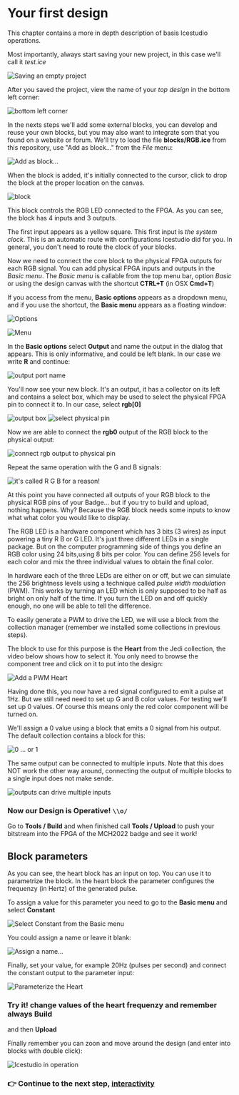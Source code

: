 # Your first design

This chapter contains a more in depth description of basis Icestudio
operations.

Most importantly, always start saving your new project, in this case we'll call
it *test.ice*

![Saving an empty project](assets/03_your_first_design/01.png)

After you saved the project, view the name of your *top design* in the bottom
left corner:

![bottom left corner](assets/03_your_first_design/02.png)

In the nexts steps we'll add some external blocks, you can develop and reuse
your own blocks, but you may also want to integrate som that you found on a
website or forum. We'll try to load the file **blocks/RGB.ice** from this
repository, use "Add as block..." from the *File* menu:

![Add as block...](assets/03_your_first_design/03.png)

When the block is added, it's initially connected to the cursor, click to drop
the block at the proper location on the canvas.

![block](assets/03_your_first_design/04.png)

This block controls the RGB LED connected to the FPGA. As you can see, the block
has 4 inputs and 3 outputs.

The first input appears as a yellow square. This first input is *the system
clock*. This is an automatic route with configurations Icestudio did for you.
In general, you don't need to route the clock of your blocks.

Now we need to connect the core block to the physical FPGA outputs for each RGB
signal. You can add physical FPGA inputs and outputs in the *Basic
menu*.  The *Basic menu* is callable from the top menu bar, option *Basic* or
using the design canvas with the shortcut **CTRL+T** (in OSX **Cmd+T**)

If you access from the menu, **Basic options** appears as a dropdown menu, and
if you use the shortcut, the **Basic menu** appears as a floating window:


![Options](assets/03_your_first_design/05b.png)

![Menu](assets/03_your_first_design/14.png)


In the **Basic options** select **Output** and name the output in the dialog
that appears. This is only informative, and could be left blank. In our case we
write **R** and continue:

![output port name](assets/03_your_first_design/06.png)

You'll now see your new block. It's an output, it has a collector on its left and contains a select box, which may be used to select the physical FPGA pin to connect it to. In our case, select **rgb[0]**

![output box](assets/03_your_first_design/07.png)
![select physical pin](assets/03_your_first_design/08.png)


Now we are able to connect the **rgb0** output of the RGB block to the physical output:

![connect rgb output to physical pin](assets/03_your_first_design/09v.gif)



Repeat the same operation with the G and B signals:


![it's called R G B for a reason!](assets/03_your_first_design/10.png)


At this point  you have connected all outputs of your RGB block to the physical
RGB pins of your Badge... but if you try to build and upload, nothing happens.
Why? Because the RGB block needs some inputs to know what what color you would like
to display.

The RGB LED is a hardware component which has 3 bits (3 wires) as input
powering a tiny R B or G LED. It's just three different LEDs in a single
package. But on the computer programming side of things you define an RGB color using 24 bits,using 8 bits per color. You can define 256 levels for each color and
mix the three individual values to obtain the final color.

In hardware each of the three LEDs are either on or off, but we can simulate
the 256 brightness levels using a technique called *pulse width modulation*
(PWM). This works by turning an LED which is only supposed to be half as bright
on only half of the time. If you turn the LED on and off quickly enough, no one
will be able to tell the difference.

To easily generate a PWM to drive the LED, we will use a block from the
collection manager (remember we installed some collections in previous
steps).

The block to use for this purpose is the **Heart** from the Jedi collection,
the video below shows how to select it. You only need to browse the component
tree and click on it to put into the design:

![Add a PWM Heart](assets/03_your_first_design/11.gif)

Having done this, you now have a red signal configured to emit a pulse at 1Hz.
But we still need need to  set up G and B color values. For testing we'll set
up 0 values. Of course this means only the red color component will be turned
on.

We'll assign a 0 value using a block that emits a 0 signal from his output.
The default collection contains a block for this:

![0 ... or 1](assets/03_your_first_design/12.png)


The same output can be connected to multiple inputs. Note that this does NOT
work the other way around, connecting the output of multiple blocks to a single
input does not make sende.

![outputs can drive multiple inputs](assets/03_your_first_design/13.gif)


### Now our Design is Operative! `\\o/`

Go to **Tools / Build** and when finished call **Tools / Upload** to push your
bitstream into the FPGA of the MCH2022 badge and see it work!


## Block parameters

As you can see, the heart block has an input on top. You can use it to
parametrize the block.  In the heart block the parameter configures the
frequenzy (in Hertz) of the generated pulse.

To assign a value for this parameter you need to go to the **Basic menu** and
select **Constant**

![Select Constant from the Basic menu](assets/03_your_first_design/14.png)


You could assign a name or leave it blank:

![Assign a name...](assets/03_your_first_design/16.png)


Finally, set your value, for example 20Hz (pulses per second) and connect the
constant output to the parameter input:


![Parameterize the Heart](assets/03_your_first_design/17.gif)

### Try it! change values of the heart frequenzy and remember always **Build**
and then **Upload**


Finally remember you can zoon and move around the design (and enter into blocks
with double click):


![Icestudio in operation](assets/03_your_first_design/18.gif)


### :point_right: Continue to the next step, [interactivity](04_interactivity.md)
